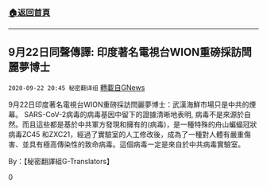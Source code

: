 ###  [:house:返回首頁](https://github.com/ourhimalayas/txt)
---

## 9月22日同聲傳譯: 印度著名電視台WION重磅採訪閆麗夢博士
`2020-09-22 20:45 秘密翻译组` [轉載自GNews](https://gnews.org/zh-hant/378606/)

9月22日印度著名電視台WION重磅採訪閆麗夢博士：武漢海鮮市場只是中共的煙幕。 SARS-CoV-2病毒的病毒基因中留下的證據清晰地表明, 病毒不是來源於自然。而且這些都是基於中共軍方發現和擁有的(病毒)，是一種特殊的舟山蝙蝠冠狀病毒ZC45 和ZXC21，經過了實驗室的人工修改後，成為了一種對人體有嚴重傷害、並具有極高傳染性的致命病毒。這個病毒一定是來自於中共病毒實驗室。



By：【秘密翻譯組G-Translators】

0
